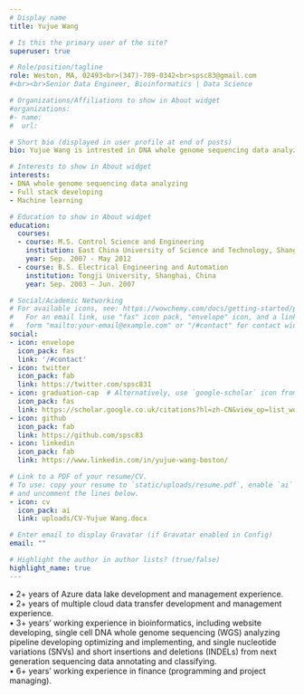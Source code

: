 ```yaml
---
# Display name
title: Yujue Wang

# Is this the primary user of the site?
superuser: true

# Role/position/tagline
role: Weston, MA, 02493<br>(347)-789-0342<br>spsc83@gmail.com
#<br><br>Senior Data Engineer, Bioinformatics | Data Science

# Organizations/Affiliations to show in About widget
#organizations:
#- name: 
#  url: 

# Short bio (displayed in user profile at end of posts)
bio: Yujue Wang is intrested in DNA whole genome sequencing data analyzing, full stack developing. Currently he is studying maching learning.

# Interests to show in About widget
interests:
- DNA whole genome sequencing data analyzing
- Full stack developing
- Machine learning

# Education to show in About widget
education:
  courses:
  - course: M.S. Control Science and Engineering
    institution: East China University of Science and Technology, Shanghai, China
    year: Sep. 2007 - May 2012 
  - course: B.S. Electrical Engineering and Automation
    institution: Tongji University, Shanghai, China
    year: Sep. 2003 – Jun. 2007

# Social/Academic Networking
# For available icons, see: https://wowchemy.com/docs/getting-started/page-builder/#icons
#   For an email link, use "fas" icon pack, "envelope" icon, and a link in the
#   form "mailto:your-email@example.com" or "/#contact" for contact widget.
social:
- icon: envelope
  icon_pack: fas
  link: '/#contact'
- icon: twitter
  icon_pack: fab
  link: https://twitter.com/spsc831
- icon: graduation-cap  # Alternatively, use `google-scholar` icon from `ai` icon pack
  icon_pack: fas
  link: https://scholar.google.co.uk/citations?hl=zh-CN&view_op=list_works&gmla=AJsN-F7ULOJ9kZfznHvsPYXoTzpYDGks4X4yTKMxjHyS0R5jb46C_-vltDchd98pypsbW8G5J6qEd3_ennkz5S9EzZKy71VE6q7wRHXLcdoB4Eb79Mu1tVY&user=48HV5NoAAAAJ
- icon: github
  icon_pack: fab
  link: https://github.com/spsc83
- icon: linkedin
  icon_pack: fab
  link: https://www.linkedin.com/in/yujue-wang-boston/

# Link to a PDF of your resume/CV.
# To use: copy your resume to `static/uploads/resume.pdf`, enable `ai` icons in `params.toml`, 
# and uncomment the lines below.
- icon: cv
  icon_pack: ai
  link: uploads/CV-Yujue Wang.docx

# Enter email to display Gravatar (if Gravatar enabled in Config)
email: ""

# Highlight the author in author lists? (true/false)
highlight_name: true
---
```

• 2+ years of Azure data lake development and management experience.<br>
• 2+ years of multiple cloud data transfer development and management experience.<br>
• 3+ years’ working experience in bioinformatics, including website developing, single cell DNA whole genome sequencing (WGS) analyzing pipeline developing optimizing and implementing, and single nucleotide variations (SNVs) and short insertions and deletions (INDELs) from next generation sequencing data annotating and classifying.<br>
• 6+ years’ working experience in finance (programming and project managing). 



<!-- Yujue Wang is a research technician at Albert Einstein College of Medicine, department of genetics. He helps the postdocs, professors, and labs with their computational projects. He is familiar with the DNA mapping and variant calling pipelines. And he is fluent in many coding languages such as Python, R, Flask, MySQL, HTML, CSS, JavaScript, jQuery, Bash, C/C++, Delphi, Java, Perl. He is also a native speaker of Chinese (Mandarin). -->


<!-- {{< icon name="download" pack="fas" >}} Download my {{< staticref "uploads/CV-Yujue Wang.docx" "newtab" >}}resumé{{< /staticref >}}. -->

